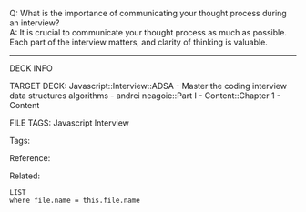 Q: What is the importance of communicating your thought process during an interview?  
A: It is crucial to communicate your thought process as much as possible. Each part of the interview matters, and clarity of thinking is valuable.
<!--ID: 1690032124043-->

---

DECK INFO

TARGET DECK: Javascript::Interview::ADSA - Master the coding interview data structures algorithms - andrei neagoie::Part I - Content::Chapter 1 - Content

FILE TAGS: Javascript Interview

Tags:

Reference:

Related:

```dataview
LIST
where file.name = this.file.name
```
